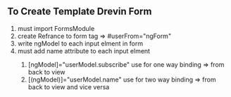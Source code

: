 ## To Create Template Drevin Form 
 <ol>
 <li> must import FormsModule</li>
 <li> create Refrance to form tag => #userFrom="ngForm"</li>
 <li> write ngModel to each input elment in form</li>
 <li> must add name attribute to each input elment</li>
 <ol>


<li> [ngModel]="userModel.subscribe" use for one way binding => from back to view 
<li> [(ngModel)]="userModel.name" use for two way binding => from back to view and vice versa
